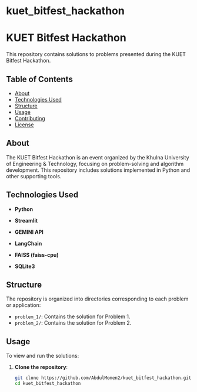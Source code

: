 # kuet_bitfest_hackathon

# KUET Bitfest Hackathon

This repository contains solutions to problems presented during the KUET Bitfest Hackathon.

## Table of Contents

- [About](#about)
- [Technologies Used](#technologies-used)
- [Structure](#structure)
- [Usage](#usage)
- [Contributing](#contributing)
- [License](#license)

## About

The KUET Bitfest Hackathon is an event organized by the Khulna University of Engineering & Technology, focusing on problem-solving and algorithm development. This repository includes solutions implemented in Python and other supporting tools.

## Technologies Used

- **Python**
- **Streamlit**
- **GEMINI API**
- **LangChain**

- **FAISS (faiss-cpu)**
- **SQLite3**


## Structure

The repository is organized into directories corresponding to each problem or application:

- `problem_1/`: Contains the solution for Problem 1.
- `problem_2/`: Contains the solution for Problem 2.



## Usage

To view and run the solutions:

1. **Clone the repository**:

   ```bash
   git clone https://github.com/AbdulMomen2/kuet_bitfest_hackathon.git
   cd kuet_bitfest_hackathon



